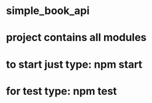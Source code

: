 # simple_book_api

# project contains all modules
# 
# to start just type: npm start
# for test type: npm test
